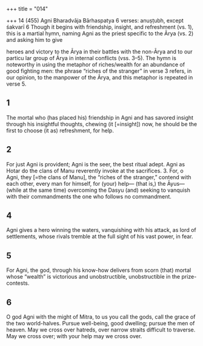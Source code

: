 +++
title = "014"

+++
14 (455)
Agni
Bharadvāja Bārhaspatya
6 verses: anuṣṭubh, except śakvarī 6
Though it begins with friendship, insight, and refreshment (vs. 1), this is a martial  hymn, naming Agni as the priest specific to the Ārya (vs. 2) and asking him to give

heroes and victory to the Ārya in their battles with the non-Ārya and to our particu lar group of Ārya in internal conflicts (vss. 3–5). The hymn is noteworthy in using  the metaphor of riches/wealth for an abundance of good fighting men: the phrase  “riches of the stranger” in verse 3 refers, in our opinion, to the manpower of the  Ārya, and this metaphor is repeated in verse 5.
## 1
The mortal who (has placed his) friendship in Agni and has savored  insight through his insightful thoughts,
chewing (it [=insight]) now, he should be the first to choose (it as)
refreshment, for help.
## 2
For just Agni is provident; Agni is the seer, the best ritual adept.
Agni as Hotar do the clans of Manu reverently invoke at the sacrifices. 3. For, o Agni, they [=the clans of Manu], the “riches of the stranger,”  contend with each other, every man for himself, for (your) help—
(that is,) the Āyus—(while at the same time) overcoming the Dasyu (and)  seeking to vanquish with their commandments the one who follows no  commandment.
## 4
Agni gives a hero winning the waters, vanquishing with his attack, as  lord of settlements,
whose rivals tremble at the full sight of his vast power, in fear.
## 5
For Agni, the god, through his know-how delivers from scorn
(that) mortal
whose “wealth” is victorious and unobstructible, unobstructible in the  prize-contests.
## 6
O god Agni with the might of Mitra, to us you call the gods, call the  grace of the two world-halves.
Pursue well-being, good dwelling; pursue the men of heaven. May we  cross over hatreds, over narrow straits difficult to traverse.
May we cross over; with your help may we cross over.